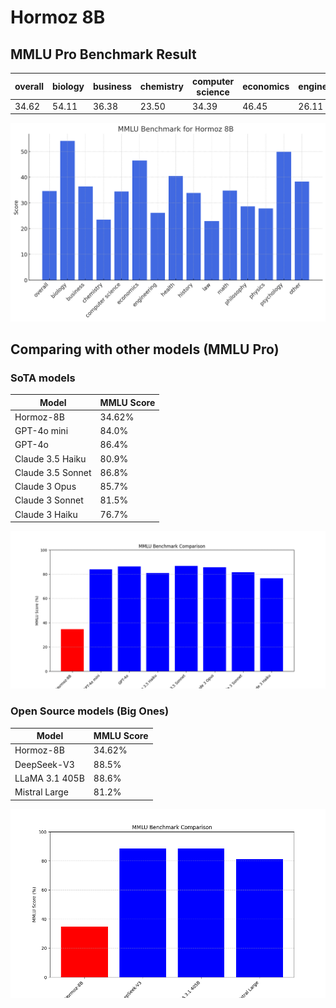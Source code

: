 # Hormoz 8B

## MMLU Pro Benchmark Result

| overall | biology | business | chemistry | computer science | economics | engineering | health | history | law | math | philosophy | physics | psychology | other |
| ------- | ------- | -------- | --------- | ---------------- | --------- | ----------- | ------ | ------- | --- | ---- | ---------- | ------- | ---------- | ----- |
| 34.62 | 54.11 | 36.38 | 23.50 | 34.39 | 46.45 | 26.11 | 40.46 | 33.86 | 22.89 | 34.79 | 28.66 | 27.87 | 49.87 | 38.31 |

<p align="center">
    <img src="MMLU_Benchmark.png" />
</p>

## Comparing with other models (MMLU Pro)

### SoTA models

| Model | MMLU Score |
|-------|------------|
| Hormoz-8B | 34.62%|
| GPT-4o mini | 84.0%  |
| GPT-4o | 86.4%  |
| Claude 3.5 Haiku | 80.9%  |
| Claude 3.5 Sonnet | 86.8%  |
| Claude 3 Opus | 85.7%  |
| Claude 3 Sonnet | 81.5%  |
| Claude 3 Haiku | 76.7%  |

<p align="center">
    <img src="mmlu_sota.png" />
</p>

### Open Source models (Big Ones)

| Model | MMLU Score |
|-------|------------|
| Hormoz-8B | 34.62%|
| DeepSeek-V3 | 88.5%  |
| LLaMA 3.1 405B | 88.6%  |
| Mistral Large | 81.2%  |

<p align="center">
    <img src="mmlu_osi_big.png" />
</p>
